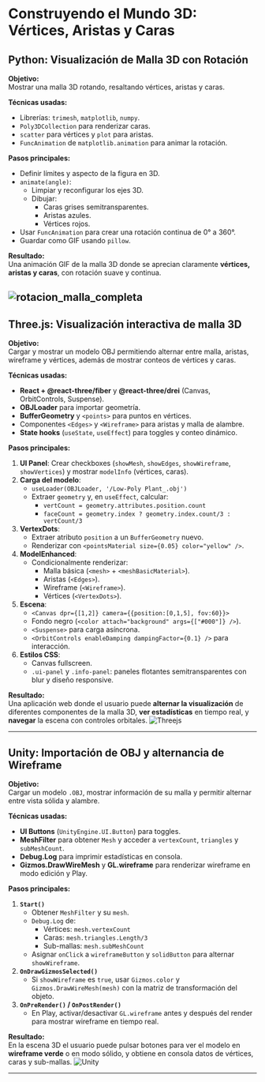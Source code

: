 # Construyendo el Mundo 3D: Vértices, Aristas y Caras

## Python: Visualización de Malla 3D con Rotación

**Objetivo:**  
Mostrar una malla 3D rotando, resaltando vértices, aristas y caras.

**Técnicas usadas:**
- Librerías: `trimesh`, `matplotlib`, `numpy`.
- `Poly3DCollection` para renderizar caras.
- `scatter` para vértices y `plot` para aristas.
- `FuncAnimation` de `matplotlib.animation` para animar la rotación.

**Pasos principales:**
- Definir límites y aspecto de la figura en 3D.
- `animate(angle)`:
  - Limpiar y reconfigurar los ejes 3D.
  - Dibujar:
    - Caras grises semitransparentes.
    - Aristas azules.
    - Vértices rojos.
- Usar `FuncAnimation` para crear una rotación continua de 0° a 360°.
- Guardar como GIF usando `pillow`.

**Resultado:**  
Una animación GIF de la malla 3D donde se aprecian claramente **vértices, aristas y caras**, con rotación suave y continua.

![rotacion_malla_completa](https://github.com/user-attachments/assets/2879dd03-5beb-4e17-aa88-c6cf84ac27c5)
---
## Three.js: Visualización interactiva de malla 3D

**Objetivo:**  
Cargar y mostrar un modelo OBJ permitiendo alternar entre malla, aristas, wireframe y vértices, además de mostrar conteos de vértices y caras.

**Técnicas usadas:**
- **React + @react-three/fiber** y **@react-three/drei** (Canvas, OrbitControls, Suspense).
- **OBJLoader** para importar geometría.
- **BufferGeometry** y `<points>` para puntos en vértices.
- Componentes `<Edges>` y `<Wireframe>` para aristas y malla de alambre.
- **State hooks** (`useState`, `useEffect`) para toggles y conteo dinámico.

**Pasos principales:**
1. **UI Panel**: Crear checkboxes (`showMesh`, `showEdges`, `showWireframe`, `showVertices`) y mostrar `modelInfo` (vértices, caras).
2. **Carga del modelo**:
   - `useLoader(OBJLoader, '/Low-Poly Plant_.obj')`
   - Extraer `geometry` y, en `useEffect`, calcular:
     - `vertCount = geometry.attributes.position.count`
     - `faceCount = geometry.index ? geometry.index.count/3 : vertCount/3`
3. **VertexDots**:  
   - Extraer atributo `position` a un `BufferGeometry` nuevo.
   - Renderizar con `<pointsMaterial size={0.05} color="yellow" />`.
4. **ModelEnhanced**:  
   - Condicionalmente renderizar:
     - Malla básica (`<mesh>` + `<meshBasicMaterial>`).
     - Aristas (`<Edges>`).
     - Wireframe (`<Wireframe>`).
     - Vértices (`<VertexDots>`).
5. **Escena**:
   - `<Canvas dpr={[1,2]} camera={{position:[0,1,5], fov:60}}>`
   - Fondo negro (`<color attach="background" args={["#000"]} />`).
   - `<Suspense>` para carga asíncrona.
   - `<OrbitControls enableDamping dampingFactor={0.1} />` para interacción.
6. **Estilos CSS**:
   - Canvas fullscreen.
   - `.ui-panel` y `.info-panel`: paneles flotantes semitransparentes con blur y diseño responsive.

**Resultado:**  
Una aplicación web donde el usuario puede **alternar la visualización** de diferentes componentes de la malla 3D, **ver estadísticas** en tiempo real, y **navegar** la escena con controles orbitales.
![Threejs](https://github.com/user-attachments/assets/9ac12d39-d1ae-420f-bb31-2bdb8f9bbd78)

---
## Unity: Importación de OBJ y alternancia de Wireframe

**Objetivo:**  
Cargar un modelo `.OBJ`, mostrar información de su malla y permitir alternar entre vista sólida y alambre.

**Técnicas usadas:**
- **UI Buttons** (`UnityEngine.UI.Button`) para toggles.
- **MeshFilter** para obtener `Mesh` y acceder a `vertexCount`, `triangles` y `subMeshCount`.
- **Debug.Log** para imprimir estadísticas en consola.
- **Gizmos.DrawWireMesh** y **GL.wireframe** para renderizar wireframe en modo edición y Play.

**Pasos principales:**
1. **`Start()`**  
   - Obtener `MeshFilter` y su `mesh`.  
   - `Debug.Log` de:  
     - Vértices: `mesh.vertexCount`  
     - Caras: `mesh.triangles.Length/3`  
     - Sub-mallas: `mesh.subMeshCount`  
   - Asignar `onClick` a `wireframeButton` y `solidButton` para alternar `showWireframe`.
2. **`OnDrawGizmosSelected()`**  
   - Si `showWireframe` es `true`, usar `Gizmos.color` y `Gizmos.DrawWireMesh(mesh)` con la matriz de transformación del objeto.
3. **`OnPreRender()` / `OnPostRender()`**  
   - En Play, activar/desactivar `GL.wireframe` antes y después del render para mostrar wireframe en tiempo real.

**Resultado:**  
En la escena 3D el usuario puede pulsar botones para ver el modelo en **wireframe verde** o en modo sólido, y obtiene en consola datos de vértices, caras y sub-mallas.
![Unity](https://github.com/user-attachments/assets/d2a1691c-1e80-4383-b848-78be7c7be76d)

---
